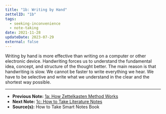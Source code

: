 ```yaml
---
title: "1b: Writing by Hand"
zettelID: "1b"
tags:
  - seeking-inconvenience
  - note-taking
date: 2021-11-28
updateDate: 2023-07-29
external: false
---
```


Writing by hand is more effective than writing on a computer or other electronic device. Handwriting forces us to understand the fundamental idea, concept, and structure of the thought better. The main reason is that handwriting is slow. We cannot be faster to write everything we hear. We have to be selective and write what we understand in the clear and the shortest way possible.

---

- **Previous Note:** [1a: How Zettelkasten Method Works](/notes/1a-how-zettelkasten-works)
- **Next Note:** [1c: How to Take Literature Notes](/notes/1c-how-to-take-literature-notes)
- **Source(s):** How to Take Smart Notes Book
